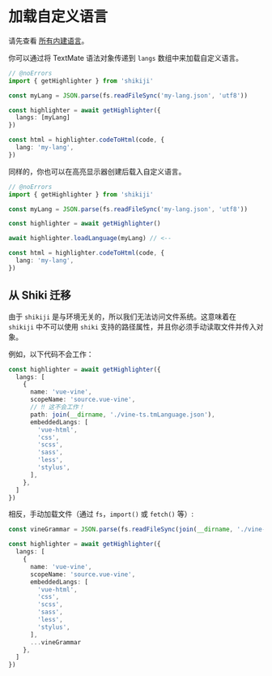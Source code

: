 # 加载自定义语言

请先查看 [所有内建语言](/languages)。

你可以通过将 TextMate 语法对象传递到 `langs` 数组中来加载自定义语言。

```ts twoslash
// @noErrors
import { getHighlighter } from 'shikiji'

const myLang = JSON.parse(fs.readFileSync('my-lang.json', 'utf8'))

const highlighter = await getHighlighter({
  langs: [myLang]
})

const html = highlighter.codeToHtml(code, {
  lang: 'my-lang',
})
```

同样的，你也可以在高亮显示器创建后载入自定义语言。

```ts twoslash
// @noErrors
import { getHighlighter } from 'shikiji'

const myLang = JSON.parse(fs.readFileSync('my-lang.json', 'utf8'))

const highlighter = await getHighlighter()

await highlighter.loadLanguage(myLang) // <--

const html = highlighter.codeToHtml(code, {
  lang: 'my-lang',
})
```

## 从 Shiki 迁移

由于 `shikiji` 是与环境无关的，所以我们无法访问文件系统。这意味着在 `shikiji` 中不可以使用 `shiki` 支持的路径属性，并且你必须手动读取文件并传入对象。

例如，以下代码不会工作：

```ts
const highlighter = await getHighlighter({
  langs: [
    {
      name: 'vue-vine',
      scopeName: 'source.vue-vine',
      // ‼️ 这不会工作！
      path: join(__dirname, './vine-ts.tmLanguage.json'),
      embeddedLangs: [
        'vue-html',
        'css',
        'scss',
        'sass',
        'less',
        'stylus',
      ],
    },
  ]
})
```

相反，手动加载文件（通过 `fs`，`import()` 或 `fetch()` 等）:

```ts
const vineGrammar = JSON.parse(fs.readFileSync(join(__dirname, './vine-ts.tmLanguage.json'), 'utf8'))

const highlighter = await getHighlighter({
  langs: [
    {
      name: 'vue-vine',
      scopeName: 'source.vue-vine',
      embeddedLangs: [
        'vue-html',
        'css',
        'scss',
        'sass',
        'less',
        'stylus',
      ],
      ...vineGrammar
    },
  ]
})
```
